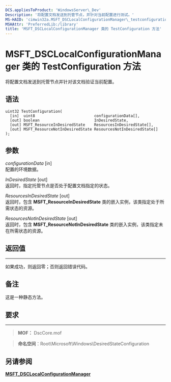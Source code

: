 ```yaml
---
DCS.appliesToProduct: 'WindowsServer\_Dev'
Description: '将配置文档发送到托管节点，并针对当前配置进行测试。'
MS-HAID: 'cimwin32a.MSFT_DSCLocalConfigurationManager\_testconfiguration'
MSHAttr: 'PreferredLib:/library'
title: 'MSFT_DSCLocalConfigurationManager 类的 TestConfiguration 方法'
---
```


# MSFT_DSCLocalConfigurationManager 类的 TestConfiguration 方法

将配置文档发送到托管节点并针对该文档验证当前配置。

语法
------

```mof
uint32 TestConfiguration(
  [in]  uint8                          configurationData[],
  [out] boolean                        InDesiredState,
  [out] MSFT_ResourceInDesiredState    ResourcesInDesiredState[],
  [out] MSFT_ResourceNotInDesiredState ResourcesNotInDesiredState[]
);
```

参数
----------

*configurationData* \[in\]  
配置的环境数据。

*InDesiredState* \[out\]  
返回时，指定托管节点是否处于配置文档指定的状态。

*ResourcesInDesiredState* \[out\]  
返回时，包含 **MSFT_ResourceInDesiredState** 类的嵌入实例，该类指定处于所需状态的资源。

*ResourcesNotInDesiredState* \[out\]  
返回时，包含 **MSFT_ResourceNotInDesiredState** 类的嵌入实例，该类指定未在所需状态的资源。

## 返回值
------------

如果成功，则返回零；否则返回错误代码。

## 备注

这是一种静态方法。

## 要求
------------
>**MOF：** DscCore.mof

>**命名空间**：Root\Microsoft\Windows\DesiredStateConfiguration


## 另请参阅


[**MSFT_DSCLocalConfigurationManager**](msft-dsclocalconfigurationmanager.md)


 

 





<!--HONumber=Apr16_HO2-->


